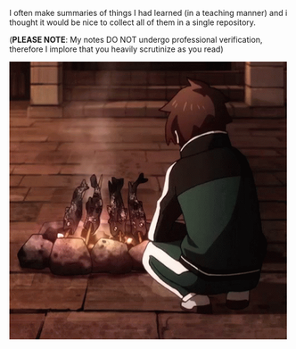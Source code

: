 I often make summaries of things I had learned (in a teaching manner) and i thought it would be nice to collect all of them in a single repository. 

(<b>PLEASE NOTE</b>: My notes DO NOT undergo professional verification, therefore I implore that you heavily scrutinize as you read)

![thumbs-up-kazuma.gif](!assets/thumbs-up-kazuma.gif)
